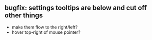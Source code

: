 ## bugfix: settings tooltips are below and cut off other things
- make them flow to the right/left?
- hover top-right of mouse pointer?
